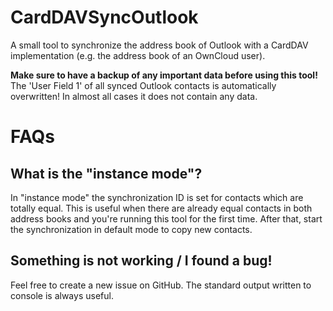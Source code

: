 CardDAVSyncOutlook
==================

A small tool to synchronize the address book of Outlook with a CardDAV 
implementation (e.g. the address book of an OwnCloud user).

__Make sure to have a backup of any important data before using this tool!__
The 'User Field 1' of all synced Outlook contacts is automatically overwritten! In almost 
all cases it does not contain any data.

# FAQs

## What is the "instance mode"?

In "instance mode" the synchronization ID is set for contacts which are 
totally equal.
This is useful when there are already equal contacts in both address books and 
you're running this tool for the first time. After that, start the 
synchronization in default mode to copy new contacts.

## Something is not working / I found a bug!

Feel free to create a new issue on GitHub. The standard output written to 
console is always useful.

